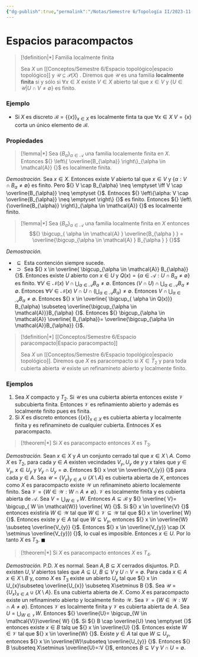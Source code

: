 ```yaml
---
{"dg-publish":true,"permalink":"/Notas/Semestre 6/Topología II/2023-11-24/"}
---
```


# Espacios paracompactos

> [!definition|*] Familia localmente finita
> 
> Sea ${} X {}$ un [[Conceptos/Semestre 6/Espacio topológico\|espacio topológico]] y ${} \mathcal{U} \subseteq \mathcal{P}(X) {}$ . Diremos que ${} \mathcal{U} {}$ es una familia **localmente finita** si y sólo si ${} \forall x \in X {}$ existe ${} V \in X {}$ abierto tal que ${} x \in V {}$ y ${} \left\{ U \in \mathcal{U}\vert U \cap V \neq \emptyset \right\} {}$ es finito.
> 

### Ejemplo 
- Si ${} X {}$ es discreto ${} \mathcal{B}= \left\{\left\{x \right\} \right\}_{x \in X} {}$ es localmente finta ta que ${} \forall x \in X {}$ ${} V = \left\{x \right\} {}$ corta un único elemento de ${} \mathcal{B} {}$.

### Propiedades

> [!lemma|*]
> Sea ${} \left\{B_{\alpha} \right\}_{\alpha \in \mathcal{A}} {}$ una familia localemente finita en ${} X {}$. Entonces ${} \left\{ \overline{B_{\alpha}} \right\}_{\alpha \in \mathcal{A}} {}$ es localmente finita.
> 

*Demostración.*  Sea ${} x \in X {}$. Entonces existe ${} V {}$ abierto tal que ${} x \in V {}$ y ${} \left\{ \alpha: V \cap B_{\alpha} \neq \emptyset \right\} {}$ es finito.
Pero ${} V \cap B_{\alpha} \neq \emptyset \iff V \cap \overline{B_{\alpha}} \neq \emptyset {}$. Entnoces ${} \left\{\alpha: V \cap \overline{B_{\alpha}} \neq \emptyset \right\} {}$ es finito. Entonces ${} \left\{\overline{B_{\alpha}} \right\}_{\alpha \in \mathcal{A}} {}$ es localmente finito.

> [!lemma|*]
> Sea ${} \left\{B_{\alpha} \right\}_{\alpha \in \mathcal{A}} {}$ una familia localmente finita en ${} X {}$ entonces 
> $${} \bigcup_{ \alpha  \in \mathcal{A} } \overline{B_{\alpha } } = \overline{\bigcup_{\alpha  \in  \mathcal{A} } B_{\alpha } }  {}$$     

*Demostración.* 
- ${} \subseteq {}$ Esta contención siempre sucede.
- ${} \supset {}$ Sea ${} x \in \overline{ \bigcup_{\alpha \in \mathcal{A}} B_{\alpha}} {}$.
	Entonces existe ${} U {}$ abierto con ${} x \in U {}$ y ${} Q(x)= \left\{ \alpha \in \mathcal{A} : U \cap B_{\alpha} \neq \emptyset\right\} {}$ es finito.
	${} \forall V \in \mathcal{N}(x) {}$ ${} V \cap \bigcup_{\alpha \in \mathcal{A}} B_{\alpha} \neq \emptyset {}$. Entonces ${} (V \cap U) \cap \bigcup_{\alpha \in \mathcal{A}} B_{\alpha} \neq \emptyset{}$. Entonces ${} \forall V \in \mathcal{N}(x) {}$ ${} V \cap U \cap \left( \bigcup_{\alpha \in \mathcal{A}}B_{\alpha} \right) \neq \emptyset {}$. Entonces ${} V \cap \bigcup_{\alpha \in \mathcal{A}} B_{\alpha} \neq \emptyset {}$. Entonces ${} x \in \overline{ \bigcup_{ \alpha \in Q(x)}} B_{\alpha} \subseteq \overline{\bigcup_{\alpha \in \mathcal{A}}}B_{\alpha} {}$.
Entonces ${} \bigcup_{\alpha \in \mathcal{A}} \overline{ B_{\alpha}}= \overline{\bigcup_{\alpha \in \mathcal{A}}B_{\alpha}} {}$.

> [!definition|*] [[Conceptos/Semestre 6/Espacio paracompacto\|Espacio paracompacto]]
> 
> Sea ${} X {}$ un [[Conceptos/Semestre 6/Espacio topológico\|espacio topológico]]. Diremos que ${} X {}$ es paracompacto si ${} X \in T_{2} {}$ y para toda cubierta abierta ${} \mathcal{U} {}$ existe un refinamineto abierto y localmente finito.
> 

### Ejemplos 
1. Sea ${} X {}$ compacto y ${} T_{2} {}$. Si ${} \mathcal{U} {}$ es una cubierta abierta entonces existe ${} \mathcal{V} {}$ subcubierta finita. Entonces ${} \mathcal{V} {}$ es refinamiento abierto y además es localmente finito pues es finita.
2. Si ${} X {}$ es discreto entonces ${} \left\{\left\{x \right\} \right\}_{x \in X} {}$ es cubierta abierta y localmente finita y es refinamineto de cualquier cubierta. Entnoces ${} X {}$ es paracompacto.

> [!theorem|*]
> Si ${} X {}$ es paracompacto entonces ${} X {}$ es ${} T_{3} {}$.

*Demostración.* Sean ${} x \in X {}$ y ${} A {}$ un conjunto cerrado tal que ${} x \in X \setminus A {}$. 
Como ${} X {}$ es ${} T_{2} {}$, para cada ${} y \in A {}$ existen vecindades ${} V_{y}, U_{y} {}$ de ${} y {}$ y ${} x {}$ tales que ${} y \in V_{y} {}$, ${} x \in U_{y} {}$ y ${} V_{y} \cap U_{y} = \emptyset {}$. Entonces ${} x \not \in \overline{V_{y}} {}$ para cada ${} y \in A {}$. Sea ${} \mathcal{U}= \left\{V_{y} \right\}_{y \in A} \cup \left\{X\setminus A \right\} {}$ es cubierta abierta de ${} X {}$, entonces como ${} X {}$ es paracompacto existe ${} \mathcal{W} {}$  un refinamineto abierto localemente finito. Sea ${} \mathcal{V} = \left\{W \in \mathcal{W}: W \cap A \neq \emptyset \right\} {}$. ${} \mathcal{V} {}$ es localmente finita y es cubierta abierta de ${} \mathcal{A} {}$. Sea ${} V= \bigcup_{W \in \mathcal{V}}W {}$. Entonces ${} A \subseteq \mathcal{B} {}$ y ${} \overline{ V}= \bigcup_{ W \in \mathcal{W}} \overline{ W} {}$. Si ${} x \in \overline{V} {}$ entonces existiría ${} W \in \mathcal{W} {}$ tal que ${} W \in \mathcal{V} \subseteq \mathcal{W} {}$ tal que ${} x \in \overline{ W} {}$. Entonces existe ${} y \in A {}$ tal que ${} W \subseteq V_{y} {}$, entonces ${} x \in \overline{W} \subseteq \overline{V_{y}} {}$. Entonces ${} x \in \overline{V_{y}} \cap (X \setminus \overline{V_{y}}) {}$, lo cual es imposible. Entonces ${} x \in U {}$. Por lo tanto $X$ es ${} T_{3} {}$.
$\blacksquare$ 

> [!theorem|*]
> Si ${} X {}$ es paracompacto entonces ${} X {}$ es ${} T_{4} {}$.
> 

*Demostración.* P.D. ${} X {}$ es normal.
Sean ${} A,B \subseteq X {}$ cerrados disjuntos. P.D.  existen ${} U,V {}$ abiertos tales que ${} A \subseteq U {}$, ${} B \subseteq V {}$ y ${} U \cap V= \emptyset {}$.
Para cada ${} x \in A {}$ ${} x \in X\setminus B {}$ y, como ${} X {}$ es ${} T_{3} {}$ existe un abierto ${} U_{x} {}$ tal que ${} x \in U_{x}\subseteq \overline{U_{x}} \subseteq X\setminus B {}$.
Sea ${} \mathcal{U}= \left\{U_{x} \right\}_{x \in A} \cup \left\{ X\setminus A \right\} {}$. Es una cubierta abierta de ${} X {}$. Como ${} X {}$ es paracompacto existe un refinamineto abierto y localmente finito ${} \mathcal{W} {}$. Sea ${} \mathcal{V}= \left\{ W \in \mathcal{W}: W \cap A \neq \emptyset \right\} {}$. Entonces ${} \mathcal{V} {}$ es localmente finita y ${} \mathcal{V} {}$ es cubierta abierta de ${} A {}$. 
Sea ${} U = \bigcup_{W \in \mathcal{V}} W {}$.
Entonces ${} \overline{U}= \bigcup_{W \in \mathcal{V}}\overline{ W} {}$.
Si ${} B \cap \overline{U} \neq \emptyset {}$ entonces existe ${} x \in B {}$ talq ue ${} x \in \overline{U} {}$. Entonces existe ${} W \in \mathcal{V} {}$ tal que ${} x \in \overline{W} {}$. 
Existe ${} y \in A {}$ tal que ${} W \subseteq U_{y} {}$, entonces ${} x \in \overline{W}\subseteq \overline{U_{y}} {}$. Entonces ${} B \subseteq X\setminus \overline{U}=:V {}$, entonces ${} B \subseteq V {}$ y ${} V \cap U = \emptyset {}$. 